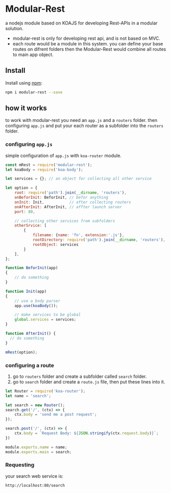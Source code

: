 # Modular-Rest
a nodejs module based on KOAJS for developing Rest-APIs in a modular solution. 
- modular-rest is only for developing rest api, and is not based on MVC.
- each route would be a module in this system. you can define your base routes on difrent folders then the Modular-Rest would combine all routes to main app object.

## Install 

Install using [npm](https://www.npmjs.com/package/modular-rest):

```sh
npm i modular-rest --save
```

## how it works

to work with modular-rest you need an `app.js` and a `routers` folder. then configuring `app.js` and put your each router as a subfolder into the `routers` folder.


### configuring `app.js`
simple configuration of `app.js` with `koa-router` module.

```js
const mRest = require('modular-rest');
let koaBody = require('koa-body');

let services = {}; // an object for collecting all other service

let option = {
    root: require('path').join(__dirname, 'routers'),
    onBeforInit: BeforInit, // befor anything
    onInit: Init,           // after collecting routers
    onAfterInit: AfterInit, // affter launch server
    port: 80,

    // collecting other services from subfolders
    otherSrvice: [
        {
            filename: {name: 'fn', extension:'.js'},
            rootDirectory: require('path').join(__dirname, 'routers'),
            rootObject: services
        }
    ],
};

function BeforInit(app)
{
    // do something
}

function Init(app)
{   
    // use a body parser
    app.use(koaBody());

    // make services to be global
    global.services = services;
}

function AfterInit() {
  // do something
}

mRest(option);
```

### configuring a route
1. go to `routers` folder and create a subfolder called `search` folder. 
2. go to `search` folder and create a `route.js` file, then put these lines into it.

```js
let Router = require('koa-router');
let name = 'search';

let search = new Router();
search.get('/', (ctx) => {
    ctx.body = 'send me a post request';
});

search.post('/', (ctx) => {
    ctx.body = `Request Body: ${JSON.stringify(ctx.request.body)}`;
})

module.exports.name = name;
module.exports.main = search;
```

### Requesting
your search web service is:
```
http://localhost:80/search
```